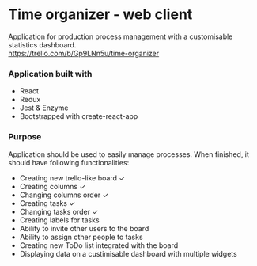 # Time organizer - web client
Application for production process management with a customisable statistics dashboard.<br/>
https://trello.com/b/Gp9LNn5u/time-organizer
 
### Application built with
- React
- Redux
- Jest & Enzyme
- Bootstrapped with create-react-app

### Purpose
Application should be used to easily manage processes. When finished, it should have following functionalities:
- Creating new trello-like board ✓
- Creating columns ✓
- Changing columns order ✓
- Creating tasks ✓ 
- Changing tasks order ✓ 
- Creating labels for tasks
- Ability to invite other users to the board
- Ability to assign other people to tasks
- Creating new ToDo list integrated with the board
- Displaying data on a custimisable dashboard with multiple widgets

